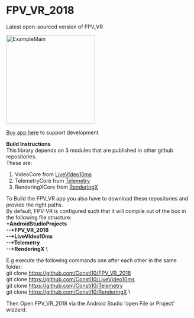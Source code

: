 # FPV_VR_2018
Latest open-sourced version of FPV_VR

<img src="https://github.com/Consti10/FPV_VR_2018/blob/master/screenshots/ss1_originalSettings.png" alt="ExampleMain" width="240">

[Buy app here](https://play.google.com/store/apps/details?id=constantin.fpv_vr.wifibroadcast&hl=en) to support development


**Build Instructions** \
This library depends on 3 modules that are published in other github repositories. \
These are:
1. VideoCore from [LiveVIdeo10ms](https://github.com/Consti10/LiveVideo10ms)
1. TelemetryCore from [Telemetry](https://github.com/Consti10/Telemetry)
3. RenderingXCore from [RenderingX](https://github.com/Consti10/RenderingX)

To Build the FPV_VR app you also have to download these repositories and provide the right paths.\
By default, FPV-VR is configured such that it will compile out of the box in the following file structure: \
**+AndroidStudioProjects \
--+FPV_VR_2018 \
--+LiveVIdeo10ms \
--+Telemetry \
--+RenderingX** \

E.g execute the following commands one after each other in the same folder: \
git clone https://github.com/Consti10/FPV_VR_2018 \
git clone https://github.com/Consti10/LiveVideo10ms \
git clone https://github.com/Consti10/Telemetry \
git clone https://github.com/Consti10/RenderingX \

Then Open FPV_VR_2018 via the Android Studio 'open File or Project' wizzard.